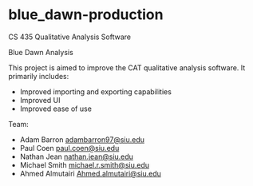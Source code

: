 # blue_dawn-production
CS 435 Qualitative Analysis Software

Blue Dawn Analysis

This project is aimed to improve the CAT qualitative analysis software.
It primarily includes:
  - Improved importing and exporting capabilities
  - Improved UI
  - Improved ease of use

Team:
  - Adam Barron   adambarron97@siu.edu
  - Paul Coen     paul.coen@siu.edu
  - Nathan Jean   nathan.jean@siu.edu
  - Michael Smith michael.r.smith@siu.edu
  - Ahmed Almutairi Ahmed.almutairi@siu.edu
